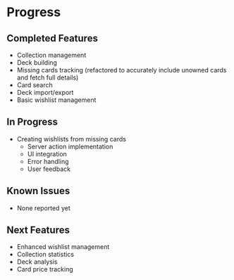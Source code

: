 # Progress

## Completed Features

- Collection management
- Deck building
- Missing cards tracking (refactored to accurately include unowned cards and fetch full details)
- Card search
- Deck import/export
- Basic wishlist management

## In Progress

- Creating wishlists from missing cards
  - Server action implementation
  - UI integration
  - Error handling
  - User feedback

## Known Issues

- None reported yet

## Next Features

- Enhanced wishlist management
- Collection statistics
- Deck analysis
- Card price tracking
